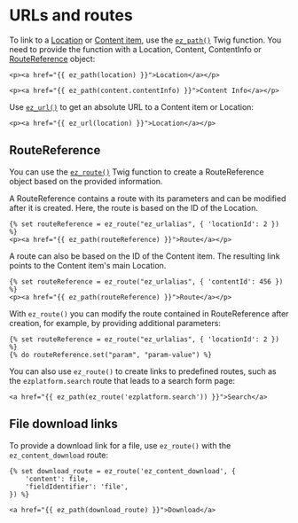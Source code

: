 # URLs and routes

To link to a [Location](../content_management.md#locations) or [Content item](../content_model.md#content-items), use the [`ez_path()`](twig_function_reference/url_twig_functions.md#ez_path) Twig function.
You need to provide the function with a Location, Content, ContentInfo or [RouteReference](#routereference) object:

``` html+twig
<p><a href="{{ ez_path(location) }}">Location</a></p>

<p><a href="{{ ez_path(content.contentInfo) }}">Content Info</a></p>
```

Use [`ez_url()`](twig_function_reference/url_twig_functions.md#ez_url) to get an absolute URL to a Content item or Location:

``` html+twig
<p><a href="{{ ez_url(location) }}">Location</a></p>
```

## RouteReference

You can use the [`ez_route()`](twig_function_reference/url_twig_functions.md#ez_route) Twig function
to create a RouteReference object based on the provided information.

A RouteReference contains a route with its parameters and can be modified after it is created.
Here, the route is based on the ID of the Location.

``` html+twig
{% set routeReference = ez_route("ez_urlalias", { 'locationId': 2 }) %}
<p><a href="{{ ez_path(routeReference) }}">Route</a></p>
```

A route can also be based on the ID of the Content item.
The resulting link points to the Content item's main Location.

``` html+twig
{% set routeReference = ez_route("ez_urlalias", { 'contentId': 456 }) %}
<p><a href="{{ ez_path(routeReference) }}">Route</a></p>
```

With `ez_route()` you can modify the route contained in RouteReference after creation, for example, by providing additional parameters:

``` html+twig
{% set routeReference = ez_route("ez_urlalias", { 'locationId': 2 }) %}
{% do routeReference.set("param", "param-value") %}
```

You can also use `ez_route()` to create links to predefined routes, such as the `ezplatform.search` route that leads to a search form page:

``` html+twig
<a href="{{ ez_path(ez_route('ezplatform.search')) }}">Search</a>
```

## File download links

To provide a download link for a file, use `ez_route()` with the `ez_content_download` route:

``` html+twig
{% set download_route = ez_route('ez_content_download', {
    'content': file,
    'fieldIdentifier': 'file',
}) %}

<a href="{{ ez_path(download_route) }}">Download</a>
```
